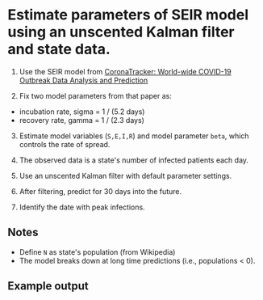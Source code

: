 # Estimate parameters of SEIR model using an unscented Kalman filter and state data.

1. Use the SEIR model from [CoronaTracker: World-wide COVID-19 Outbreak Data Analysis and Prediction](https://www.who.int/bulletin/online_first/20-255695.pdf)

2. Fix two model parameters from that paper as:
  - incubation rate, sigma = 1 / (5.2 days)
  - recovery rate, gamma = 1 / (2.3 days)
  
3. Estimate model variables (`S,E,I,R`) and model parameter `beta`, which controls the rate of spread.

4. The observed data is a state's number of infected patients each day.

5. Use an unscented Kalman filter with default parameter settings.

6. After filtering, predict for 30 days into the future.

7. Identify the date with peak infections.

## Notes

- Define `N` as state's population (from Wikipedia)
- The model breaks down at long time predictions (i.e., populations < 0).

## Example output
